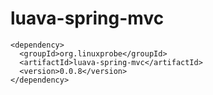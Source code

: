 # luava-spring-mvc

```
<dependency>
  <groupId>org.linuxprobe</groupId>
  <artifactId>luava-spring-mvc</artifactId>
  <version>0.0.8</version>
</dependency>
```
